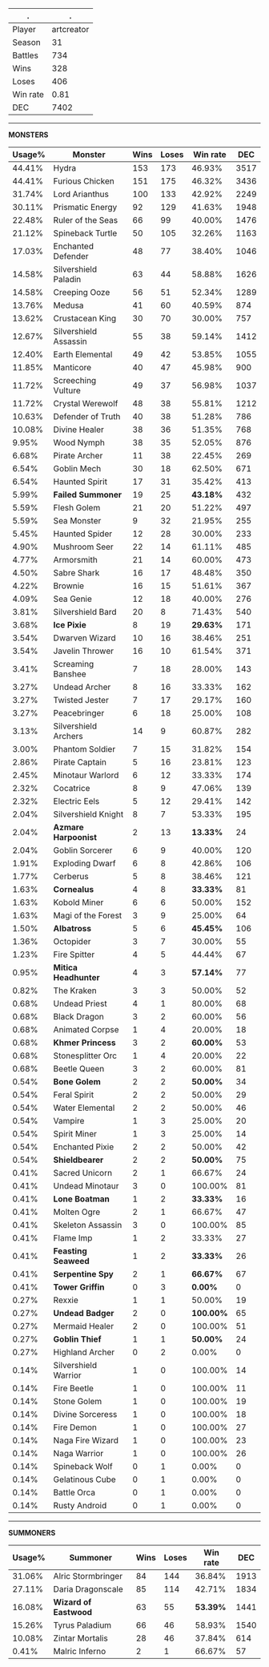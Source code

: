 .|.
|-|-
Player|artcreator
Season|31
Battles|734
Wins|328
Loses|406
Win rate|0.81
DEC|7402

---
**MONSTERS**

Usage%|Monster|Wins|Loses|Win rate|DEC|
-|-|-|-|-|-|
44.41%|Hydra|153|173|46.93%|3517|
44.41%|Furious Chicken|151|175|46.32%|3436|
31.74%|Lord Arianthus|100|133|42.92%|2249|
30.11%|Prismatic Energy|92|129|41.63%|1948|
22.48%|Ruler of the Seas|66|99|40.00%|1476|
21.12%|Spineback Turtle|50|105|32.26%|1163|
17.03%|Enchanted Defender|48|77|38.40%|1046|
14.58%|Silvershield Paladin|63|44|58.88%|1626|
14.58%|Creeping Ooze|56|51|52.34%|1289|
13.76%|Medusa|41|60|40.59%|874|
13.62%|Crustacean King|30|70|30.00%|757|
12.67%|Silvershield Assassin|55|38|59.14%|1412|
12.40%|Earth Elemental|49|42|53.85%|1055|
11.85%|Manticore|40|47|45.98%|900|
11.72%|Screeching Vulture|49|37|56.98%|1037|
11.72%|Crystal Werewolf|48|38|55.81%|1212|
10.63%|Defender of Truth|40|38|51.28%|786|
10.08%|Divine Healer|38|36|51.35%|768|
9.95%|Wood Nymph|38|35|52.05%|876|
6.68%|Pirate Archer|11|38|22.45%|269|
6.54%|Goblin Mech|30|18|62.50%|671|
6.54%|Haunted Spirit|17|31|35.42%|413|
5.99%|**Failed Summoner**|19|25|**43.18%**|432|
5.59%|Flesh Golem|21|20|51.22%|497|
5.59%|Sea Monster|9|32|21.95%|255|
5.45%|Haunted Spider|12|28|30.00%|233|
4.90%|Mushroom Seer|22|14|61.11%|485|
4.77%|Armorsmith|21|14|60.00%|473|
4.50%|Sabre Shark|16|17|48.48%|350|
4.22%|Brownie|16|15|51.61%|367|
4.09%|Sea Genie|12|18|40.00%|276|
3.81%|Silvershield Bard|20|8|71.43%|540|
3.68%|**Ice Pixie**|8|19|**29.63%**|171|
3.54%|Dwarven Wizard|10|16|38.46%|251|
3.54%|Javelin Thrower|16|10|61.54%|371|
3.41%|Screaming Banshee|7|18|28.00%|143|
3.27%|Undead Archer|8|16|33.33%|162|
3.27%|Twisted Jester|7|17|29.17%|160|
3.27%|Peacebringer|6|18|25.00%|108|
3.13%|Silvershield Archers|14|9|60.87%|282|
3.00%|Phantom Soldier|7|15|31.82%|154|
2.86%|Pirate Captain|5|16|23.81%|123|
2.45%|Minotaur Warlord|6|12|33.33%|174|
2.32%|Cocatrice|8|9|47.06%|139|
2.32%|Electric Eels|5|12|29.41%|142|
2.04%|Silvershield Knight|8|7|53.33%|195|
2.04%|**Azmare Harpoonist**|2|13|**13.33%**|24|
2.04%|Goblin Sorcerer|6|9|40.00%|120|
1.91%|Exploding Dwarf|6|8|42.86%|106|
1.77%|Cerberus|5|8|38.46%|121|
1.63%|**Cornealus**|4|8|**33.33%**|81|
1.63%|Kobold Miner|6|6|50.00%|152|
1.63%|Magi of the Forest|3|9|25.00%|64|
1.50%|**Albatross**|5|6|**45.45%**|106|
1.36%|Octopider|3|7|30.00%|55|
1.23%|Fire Spitter|4|5|44.44%|67|
0.95%|**Mitica Headhunter**|4|3|**57.14%**|77|
0.82%|The Kraken|3|3|50.00%|52|
0.68%|Undead Priest|4|1|80.00%|68|
0.68%|Black Dragon|3|2|60.00%|56|
0.68%|Animated Corpse|1|4|20.00%|18|
0.68%|**Khmer Princess**|3|2|**60.00%**|53|
0.68%|Stonesplitter Orc|1|4|20.00%|22|
0.68%|Beetle Queen|3|2|60.00%|81|
0.54%|**Bone Golem**|2|2|**50.00%**|34|
0.54%|Feral Spirit|2|2|50.00%|29|
0.54%|Water Elemental|2|2|50.00%|46|
0.54%|Vampire|1|3|25.00%|20|
0.54%|Spirit Miner|1|3|25.00%|14|
0.54%|Enchanted Pixie|2|2|50.00%|42|
0.54%|**Shieldbearer**|2|2|**50.00%**|75|
0.41%|Sacred Unicorn|2|1|66.67%|24|
0.41%|Undead Minotaur|3|0|100.00%|81|
0.41%|**Lone Boatman**|1|2|**33.33%**|16|
0.41%|Molten Ogre|2|1|66.67%|47|
0.41%|Skeleton Assassin|3|0|100.00%|85|
0.41%|Flame Imp|1|2|33.33%|27|
0.41%|**Feasting Seaweed**|1|2|**33.33%**|26|
0.41%|**Serpentine Spy**|2|1|**66.67%**|67|
0.41%|**Tower Griffin**|0|3|**0.00%**|0|
0.27%|Rexxie|1|1|50.00%|19|
0.27%|**Undead Badger**|2|0|**100.00%**|65|
0.27%|Mermaid Healer|2|0|100.00%|51|
0.27%|**Goblin Thief**|1|1|**50.00%**|24|
0.27%|Highland Archer|0|2|0.00%|0|
0.14%|Silvershield Warrior|1|0|100.00%|14|
0.14%|Fire Beetle|1|0|100.00%|11|
0.14%|Stone Golem|1|0|100.00%|19|
0.14%|Divine Sorceress|1|0|100.00%|18|
0.14%|Fire Demon|1|0|100.00%|27|
0.14%|Naga Fire Wizard|1|0|100.00%|23|
0.14%|Naga Warrior|1|0|100.00%|26|
0.14%|Spineback Wolf|0|1|0.00%|0|
0.14%|Gelatinous Cube|0|1|0.00%|0|
0.14%|Battle Orca|0|1|0.00%|0|
0.14%|Rusty Android|0|1|0.00%|0|

---
**SUMMONERS**

Usage%|Summoner|Wins|Loses|Win rate|DEC|
-|-|-|-|-|-|
31.06%|Alric Stormbringer|84|144|36.84%|1913|
27.11%|Daria Dragonscale|85|114|42.71%|1834|
16.08%|**Wizard of Eastwood**|63|55|**53.39%**|1441|
15.26%|Tyrus Paladium|66|46|58.93%|1540|
10.08%|Zintar Mortalis|28|46|37.84%|614|
0.41%|Malric Inferno|2|1|66.67%|57|
